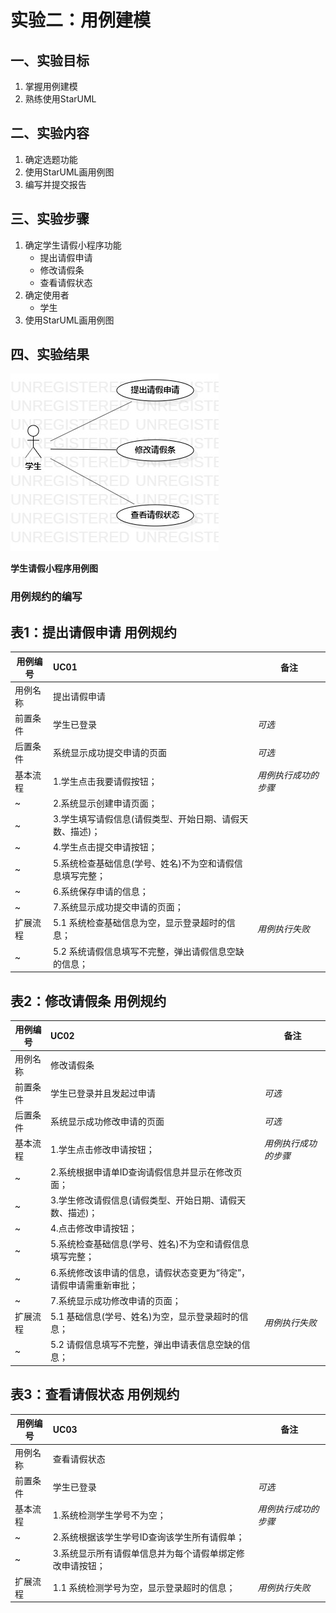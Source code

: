 # 实验二：用例建模

## 一、实验目标

1. 掌握用例建模
2. 熟练使用StarUML

## 二、实验内容

1. 确定选题功能
2. 使用StarUML画用例图
3. 编写并提交报告

## 三、实验步骤

1. 确定学生请假小程序功能
   - 提出请假申请
   - 修改请假条
   - 查看请假状态 
2. 确定使用者
   - 学生
3. 使用StarUML画用例图


## 四、实验结果

  ![学生请假小程序用例图](./Lab2_UseCaseDiagram1.jpg)  

**学生请假小程序用例图**

### 用例规约的编写

## 表1：提出请假申请 用例规约  

用例编号  | UC01 | 备注  
-|:-|-  
用例名称  | 提出请假申请  |   
前置条件  |  学生已登录    | *可选*   
后置条件  |  系统显示成功提交申请的页面    | *可选*   
基本流程  | 1.学生点击我要请假按钮；  |*用例执行成功的步骤*    
~| 2.系统显示创建申请页面；  |   
~| 3.学生填写请假信息(请假类型、开始日期、请假天数、描述)；  |   
~| 4.学生点击提交申请按钮；  |  
~| 5.系统检查基础信息(学号、姓名)不为空和请假信息填写完整；  |  
~| 6.系统保存申请的信息；  |  
~| 7.系统显示成功提交申请的页面；   |  
扩展流程  | 5.1 系统检查基础信息为空，显示登录超时的信息；   |*用例执行失败*    
~| 5.2 系统请假信息填写不完整，弹出请假信息空缺的信息；   |

## 表2：修改请假条 用例规约  

用例编号  | UC02 | 备注  
-|:-|-  
用例名称  | 修改请假条  |   
前置条件  |  学生已登录并且发起过申请    | *可选*   
后置条件  |  系统显示成功修改申请的页面    | *可选*   
基本流程  | 1.学生点击修改申请按钮；  |*用例执行成功的步骤*    
~| 2.系统根据申请单ID查询请假信息并显示在修改页面；  |  
~| 3.学生修改请假信息(请假类型、开始日期、请假天数、描述)；  |   
~| 4.点击修改申请按钮；  |  
~| 5.系统检查基础信息(学号、姓名)不为空和请假信息填写完整；  |  
~| 6.系统修改该申请的信息，请假状态变更为“待定”，请假申请需重新审批；  |  
~| 7.系统显示成功修改申请的页面；  |  
扩展流程  | 5.1 基础信息(学号、姓名)为空，显示登录超时的信息；  |*用例执行失败*    
~| 5.2 请假信息填写不完整，弹出申请表信息空缺的信息；   |

## 表3：查看请假状态  用例规约  

用例编号  | UC03 | 备注  
-|:-|-  
用例名称  | 查看请假状态   |   
前置条件  |  学生已登录    | *可选*   
基本流程  | 1.系统检测学生学号不为空； |*用例执行成功的步骤*    
~| 2.系统根据该学生学号ID查询该学生所有请假单；  |   
~| 3.系统显示所有请假单信息并为每个请假单绑定修改申请按钮；  |   
扩展流程  | 1.1 系统检测学号为空，显示登录超时的信息；   |*用例执行失败*    
